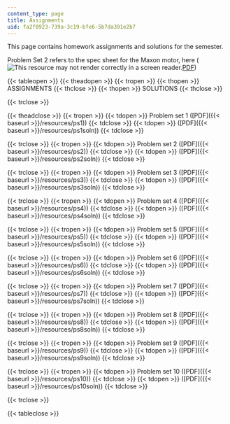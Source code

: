 ```yaml
---
content_type: page
title: Assignments
uid: fa2f0923-739a-3c19-bfe6-5b7da391e2b7
---
```


This page contains homework assignments and solutions for the semester.

Problem Set 2 refers to the spec sheet for the Maxon motor, here (![This resource may not render correctly in a screen reader.](/images/inacessible.gif)[PDF](http://www.maxonmotor.com/medias/sys_master/8804419338270/DC-Das-wichtigste-ueber-maxonmotoren_11_DE-EN_ES_036-1.pdf))

{{< tableopen >}}
{{< theadopen >}}
{{< tropen >}}
{{< thopen >}}
ASSIGNMENTS
{{< thclose >}}
{{< thopen >}}
SOLUTIONS
{{< thclose >}}

{{< trclose >}}

{{< theadclose >}}
{{< tropen >}}
{{< tdopen >}}
Problem set 1 ([PDF]({{< baseurl >}}/resources/ps1))
{{< tdclose >}}
{{< tdopen >}}
([PDF]({{< baseurl >}}/resources/ps1soln))
{{< tdclose >}}

{{< trclose >}}
{{< tropen >}}
{{< tdopen >}}
Problem set 2 ([PDF]({{< baseurl >}}/resources/ps2))
{{< tdclose >}}
{{< tdopen >}}
([PDF]({{< baseurl >}}/resources/ps2soln))
{{< tdclose >}}

{{< trclose >}}
{{< tropen >}}
{{< tdopen >}}
Problem set 3 ([PDF]({{< baseurl >}}/resources/ps3))
{{< tdclose >}}
{{< tdopen >}}
([PDF]({{< baseurl >}}/resources/ps3soln))
{{< tdclose >}}

{{< trclose >}}
{{< tropen >}}
{{< tdopen >}}
Problem set 4 ([PDF]({{< baseurl >}}/resources/ps4))
{{< tdclose >}}
{{< tdopen >}}
([PDF]({{< baseurl >}}/resources/ps4soln))
{{< tdclose >}}

{{< trclose >}}
{{< tropen >}}
{{< tdopen >}}
Problem set 5 ([PDF]({{< baseurl >}}/resources/ps5))
{{< tdclose >}}
{{< tdopen >}}
([PDF]({{< baseurl >}}/resources/ps5soln))
{{< tdclose >}}

{{< trclose >}}
{{< tropen >}}
{{< tdopen >}}
Problem set 6 ([PDF]({{< baseurl >}}/resources/ps6))
{{< tdclose >}}
{{< tdopen >}}
([PDF]({{< baseurl >}}/resources/ps6soln))
{{< tdclose >}}

{{< trclose >}}
{{< tropen >}}
{{< tdopen >}}
Problem set 7 ([PDF]({{< baseurl >}}/resources/ps7))
{{< tdclose >}}
{{< tdopen >}}
([PDF]({{< baseurl >}}/resources/ps7soln))
{{< tdclose >}}

{{< trclose >}}
{{< tropen >}}
{{< tdopen >}}
Problem set 8 ([PDF]({{< baseurl >}}/resources/ps8))
{{< tdclose >}}
{{< tdopen >}}
([PDF]({{< baseurl >}}/resources/ps8soln))
{{< tdclose >}}

{{< trclose >}}
{{< tropen >}}
{{< tdopen >}}
Problem set 9 ([PDF]({{< baseurl >}}/resources/ps9))
{{< tdclose >}}
{{< tdopen >}}
([PDF]({{< baseurl >}}/resources/ps9soln))
{{< tdclose >}}

{{< trclose >}}
{{< tropen >}}
{{< tdopen >}}
Problem set 10 ([PDF]({{< baseurl >}}/resources/ps10))
{{< tdclose >}}
{{< tdopen >}}
([PDF]({{< baseurl >}}/resources/ps10soln))
{{< tdclose >}}

{{< trclose >}}

{{< tableclose >}}